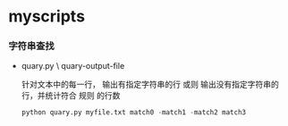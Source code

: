 # myscripts


### 字符串查找

* quary.py \ quary-output-file

	针对文本中的每一行， 输出有指定字符串的行  或则 输出没有指定字符串的行，并统计符合 规则 的行数
	
	```python
	python quary.py myfile.txt match0 -match1 -match2 match3
	```

	

